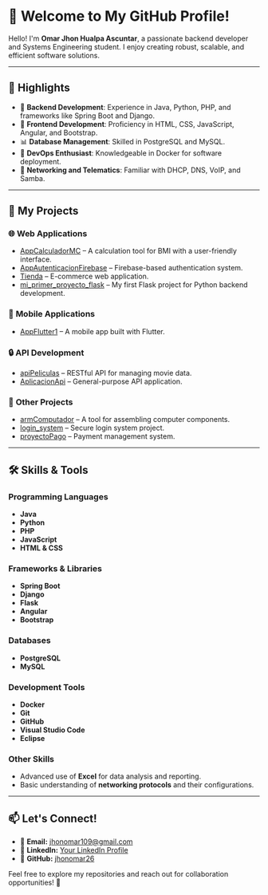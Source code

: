 # 👋 Welcome to My GitHub Profile!  

Hello! I'm **Omar Jhon Hualpa Ascuntar**, a passionate backend developer and Systems Engineering student. I enjoy creating robust, scalable, and efficient software solutions.  

---

## 🌟 Highlights  
- 🔧 **Backend Development**: Experience in Java, Python, PHP, and frameworks like Spring Boot and Django.  
- 🎨 **Frontend Development**: Proficiency in HTML, CSS, JavaScript, Angular, and Bootstrap.  
- 📊 **Database Management**: Skilled in PostgreSQL and MySQL.  
- 🚀 **DevOps Enthusiast**: Knowledgeable in Docker for software deployment.  
- 📡 **Networking and Telematics**: Familiar with DHCP, DNS, VoIP, and Samba.  

---

## 📂 My Projects  

### 🌐 **Web Applications**  
- [AppCalculadorMC](https://github.com/jhonomar26/AppCalculadorMC) – A calculation tool for BMI with a user-friendly interface.  
- [AppAutenticacionFirebase](https://github.com/jhonomar26/AppAutenticacionFireb) – Firebase-based authentication system.  
- [Tienda](https://github.com/jhonomar26/tienda) – E-commerce web application.  
- [mi_primer_proyecto_flask](https://github.com/jhonomar26/mi_primer_proyecto_flask) – My first Flask project for Python backend development.  

### 📱 **Mobile Applications**  
- [AppFlutter1](https://github.com/jhonomar26/AppFlutter1) – A mobile app built with Flutter.  

### 🔒 **API Development**  
- [apiPeliculas](https://github.com/jhonomar26/apiPeliculas) – RESTful API for managing movie data.  
- [AplicacionApi](https://github.com/jhonomar26/AplicacionApi) – General-purpose API application.  

### 🔗 **Other Projects**  
- [armComputador](https://github.com/jhonomar26/armComputador) – A tool for assembling computer components.  
- [login_system](https://github.com/jhonomar26/login_system) – Secure login system project.  
- [proyectoPago](https://github.com/jhonomar26/proyectoPago) – Payment management system.  

---

## 🛠️ **Skills & Tools**  

### Programming Languages  
- **Java**  
- **Python**  
- **PHP**  
- **JavaScript**  
- **HTML & CSS**  

### Frameworks & Libraries  
- **Spring Boot**  
- **Django**  
- **Flask**  
- **Angular**  
- **Bootstrap**  

### Databases  
- **PostgreSQL**  
- **MySQL**  

### Development Tools  
- **Docker**  
- **Git**  
- **GitHub**  
- **Visual Studio Code**  
- **Eclipse**  

### Other Skills  
- Advanced use of **Excel** for data analysis and reporting.  
- Basic understanding of **networking protocols** and their configurations.  

---

## 📫 **Let's Connect!**  
- 📧 **Email:** [jhonomar109@gmail.com](mailto:jhonomar109@gmail.com)  
- 💼 **LinkedIn:** [Your LinkedIn Profile](#)  
- 🔗 **GitHub:** [jhonomar26](https://github.com/jhonomar26)  

Feel free to explore my repositories and reach out for collaboration opportunities! 🚀  
